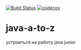 [![Build Status](https://travis-ci.org/nihrom205/java-a-to-z.svg?branch=master)](https://travis-ci.org/nihrom205/java-a-to-z)
[![codecov](https://codecov.io/gh/nihrom205/java-a-to-z/branch/master/graph/badge.svg)](https://codecov.io/gh/nihrom205/java-a-to-z)

# java-a-to-z

устроиться на работу java junior
